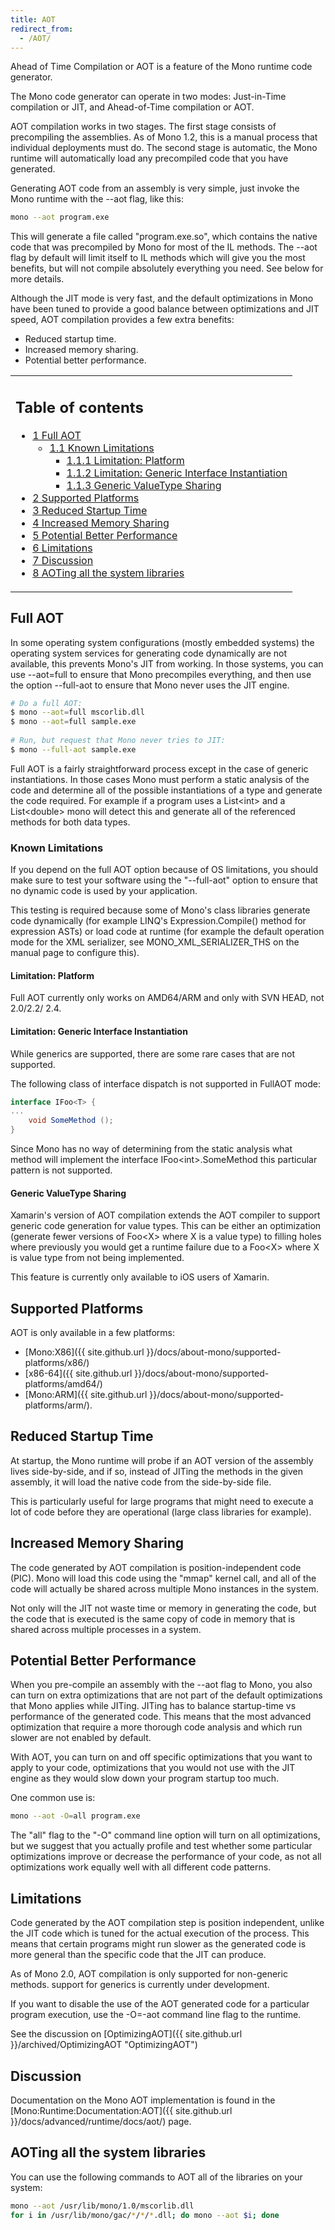 ```yaml
---
title: AOT
redirect_from:
  - /AOT/
---
```


Ahead of Time Compilation or AOT is a feature of the Mono runtime code generator.

The Mono code generator can operate in two modes: Just-in-Time compilation or JIT, and Ahead-of-Time compilation or AOT.

AOT compilation works in two stages. The first stage consists of precompiling the assemblies. As of Mono 1.2, this is a manual process that individual deployments must do. The second stage is automatic, the Mono runtime will automatically load any precompiled code that you have generated.

Generating AOT code from an assembly is very simple, just invoke the Mono runtime with the --aot flag, like this:

``` bash
mono --aot program.exe
```

This will generate a file called "program.exe.so", which contains the native code that was precompiled by Mono for most of the IL methods. The --aot flag by default will limit itself to IL methods which will give you the most benefits, but will not compile absolutely everything you need. See below for more details.

Although the JIT mode is very fast, and the default optimizations in Mono have been tuned to provide a good balance between optimizations and JIT speed, AOT compilation provides a few extra benefits:

-   Reduced startup time.
-   Increased memory sharing.
-   Potential better performance.

<table>
<col width="100%" />
<tbody>
<tr class="odd">
<td align="left"><h2>Table of contents</h2>
<ul>
<li><a href="#full-aot">1 Full AOT</a>
<ul>
<li><a href="#known-limitations">1.1 Known Limitations</a>
<ul>
<li><a href="#limitation-platform">1.1.1 Limitation: Platform</a></li>
<li><a href="#limitation-generic-interface-instantiation">1.1.2 Limitation: Generic Interface Instantiation</a></li>
<li><a href="#generic-valuetype-sharing">1.1.3 Generic ValueType Sharing</a></li>
</ul></li>
</ul></li>
<li><a href="#supported-platforms">2 Supported Platforms</a></li>
<li><a href="#reduced-startup-time">3 Reduced Startup Time</a></li>
<li><a href="#increased-memory-sharing">4 Increased Memory Sharing</a></li>
<li><a href="#potential-better-performance">5 Potential Better Performance</a></li>
<li><a href="#limitations">6 Limitations</a></li>
<li><a href="#discussion">7 Discussion</a></li>
<li><a href="#aoting-all-the-system-libraries">8 AOTing all the system libraries</a></li>
</ul></td>
</tr>
</tbody>
</table>

Full AOT
--------

In some operating system configurations (mostly embedded systems) the operating system services for generating code dynamically are not available, this prevents Mono's JIT from working. In those systems, you can use --aot=full to ensure that Mono precompiles everything, and then use the option --full-aot to ensure that Mono never uses the JIT engine.

``` bash
# Do a full AOT:
$ mono --aot=full mscorlib.dll
$ mono --aot=full sample.exe
 
# Run, but request that Mono never tries to JIT:
$ mono --full-aot sample.exe
```

Full AOT is a fairly straightforward process except in the case of generic instantiations. In those cases Mono must perform a static analysis of the code and determine all of the possible instantiations of a type and generate the code required. For example if a program uses a List\<int\> and a List\<double\> mono will detect this and generate all of the referenced methods for both data types.

### Known Limitations

If you depend on the full AOT option because of OS limitations, you should make sure to test your software using the "--full-aot" option to ensure that no dynamic code is used by your application.

 This testing is required because some of Mono's class libraries generate code dynamically (for example LINQ's Expression.Compile() method for expression ASTs) or load code at runtime (for example the default operation mode for the XML serializer, see MONO\_XML\_SERIALIZER\_THS on the manual page to configure this).

#### Limitation: Platform

Full AOT currently only works on AMD64/ARM and only with SVN HEAD, not 2.0/2.2/ 2.4.

#### Limitation: Generic Interface Instantiation

While generics are supported, there are some rare cases that are not supported.

The following class of interface dispatch is not supported in FullAOT mode:

``` csharp
interface IFoo<T> {
...
    void SomeMethod ();
}
```

Since Mono has no way of determining from the static analysis what method will implement the interface IFoo\<int\>.SomeMethod this particular pattern is not supported.

#### Generic ValueType Sharing

Xamarin's version of AOT compilation extends the AOT compiler to support generic code generation for value types. This can be either an optimization (generate fewer versions of Foo\<X\> where X is a value type) to filling holes where previously you would get a runtime failure due to a Foo\<X\> where X is value type from not being implemented.

This feature is currently only available to iOS users of Xamarin.

Supported Platforms
-------------------

AOT is only available in a few platforms:

-   [Mono:X86]({{ site.github.url }}/docs/about-mono/supported-platforms/x86/)
-   [x86-64]({{ site.github.url }}/docs/about-mono/supported-platforms/amd64/)
-   [Mono:ARM]({{ site.github.url }}/docs/about-mono/supported-platforms/arm/).

Reduced Startup Time
--------------------

At startup, the Mono runtime will probe if an AOT version of the assembly lives side-by-side, and if so, instead of JITing the methods in the given assembly, it will load the native code from the side-by-side file.

This is particularly useful for large programs that might need to execute a lot of code before they are operational (large class libraries for example).

Increased Memory Sharing
------------------------

The code generated by AOT compilation is position-independent code (PIC). Mono will load this code using the "mmap" kernel call, and all of the code will actually be shared across multiple Mono instances in the system.

Not only will the JIT not waste time or memory in generating the code, but the code that is executed is the same copy of code in memory that is shared across multiple processes in a system.

Potential Better Performance
----------------------------

When you pre-compile an assembly with the --aot flag to Mono, you also can turn on extra optimizations that are not part of the default optimizations that Mono applies while JITing. JITing has to balance startup-time vs performance of the generated code. This means that the most advanced optimization that require a more thorough code analysis and which run slower are not enabled by default.

With AOT, you can turn on and off specific optimizations that you want to apply to your code, optimizations that you would not use with the JIT engine as they would slow down your program startup too much.

One common use is:

``` bash
mono --aot -O=all program.exe
```

The "all" flag to the "-O" command line option will turn on all optimizations, but we suggest that you actually profile and test whether some particular optimizations improve or decrease the performance of your code, as not all optimizations work equally well with all different code patterns.

Limitations
-----------

Code generated by the AOT compilation step is position independent, unlike the JIT code which is tuned for the actual execution of the process. This means that certain programs might run slower as the generated code is more general than the specific code that the JIT can produce.

As of Mono 2.0, AOT compilation is only supported for non-generic methods. support for generics is currently under development.

If you want to disable the use of the AOT generated code for a particular program execution, use the -O=-aot command line flag to the runtime.

See the discussion on [OptimizingAOT]({{ site.github.url }}/archived/OptimizingAOT "OptimizingAOT")

Discussion
----------

Documentation on the Mono AOT implementation is found in the [Mono:Runtime:Documentation:AOT]({{ site.github.url }}/docs/advanced/runtime/docs/aot/) page.

AOTing all the system libraries
-------------------------------

You can use the following commands to AOT all of the libraries on your system:

``` bash
mono --aot /usr/lib/mono/1.0/mscorlib.dll
for i in /usr/lib/mono/gac/*/*/*.dll; do mono --aot $i; done
```
